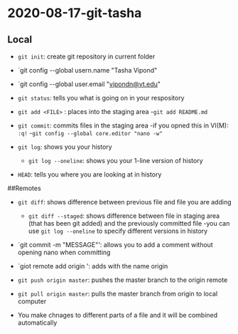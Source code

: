 
# 2020-08-17-git-tasha

## Local

- `git init`: create git repository in current folder
- `git config --global usern.name "Tasha Vipond"
- `git config --global user.email "vipondn@vt.edu"

- `git status`: tells you what is going on in your respository
- `git add <FILE>` : places <FILE> into the staging area
	-`git add README.md`
- `git commit`: commits files in the staging area
	-if you opned this in VI(M): <ESC> `:q!`
	-`git config --global core.editor "nano -w"`

- `git log`: shows you your history
	- `git log --oneline`: shows you your 1-line version of history
- `HEAD`: tells you where you are looking at in history

##Remotes

- `git diff`: shows difference between previous file and file you are adding
	- `git diff --staged`: shows difference between file in staging area (that has been git added) and the previously committed file
	-you can use `git log --oneline` to specify different versions in history
- `git commit -m "MESSAGE"': allows you to add a comment without opening nano when committing
- `giot remote add origin <URL>': adds <URL> with the name origin
- `git push origin master`: pushes the master branch to the origin remote
- `git pull origin master`: pulls the master branch from origin to local computer

- You make chnages to different parts of a file and it will be combined automatically
